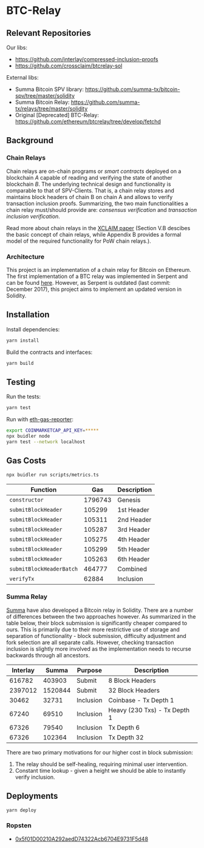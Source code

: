 # BTC-Relay 

## Relevant Repositories

Our libs: 

* https://github.com/interlay/compressed-inclusion-proofs
* https://github.com/crossclaim/btcrelay-sol

External libs:

* Summa Bitcoin SPV library: https://github.com/summa-tx/bitcoin-spv/tree/master/solidity
* Summa Bitcoin Relay: https://github.com/summa-tx/relays/tree/master/solidity
* Original [Deprecated] BTC-Relay: https://github.com/ethereum/btcrelay/tree/develop/fetchd

## Background

### Chain Relays
Chain relays are on-chain programs or <i>smart contracts</i> deployed on a blockchain <i>A</i> capable of reading and verifying the state of another blockchain <i>B</i>. 
The underlying technical design and functionality is comparable to that of SPV-Clients. That is, a chain relay stores and maintains block headers of chain B on chain A and allows to verify transaction inclusion proofs. Summarizing, the two main functionalities a chain relay must/should provide are: <i>consensus verification</i> and <i>transaction inclusion verification</i>.

Read more about chain relays in the <a href="https://eprint.iacr.org/2018/643.pdf">XCLAIM paper</a> (Section V.B descibes the basic concept of chain relays, while Appendix B provides a formal model of the required functionality for PoW chain relays.).  

### Architecture
This project is an implementation of a chain relay for Bitcoin on Ethereum. The first implementation of a BTC relay was implemented in Serpent and can be found <a href="https://github.com/ethereum/btcrelay">here</a>. 
However, as Serpent is outdated (last commit: December 2017), this project aims to implement an updated version in Solidity. 

## Installation

Install dependencies:

```bash
yarn install
```

Build the contracts and interfaces:

```bash
yarn build
```

## Testing

Run the tests:

```bash
yarn test
```

Run with [eth-gas-reporter](https://github.com/cgewecke/eth-gas-reporter):

```bash
export COINMARKETCAP_API_KEY=*****
npx buidler node 
yarn test --network localhost
```

## Gas Costs

```bash
npx buidler run scripts/metrics.ts
```

| Function                 | Gas     | Description  |
|--------------------------|---------|--------------|
| `constructor`            | 1796743 | Genesis      |
| `submitBlockHeader`      | 105299  | 1st Header   |
| `submitBlockHeader`      | 105311  | 2nd Header   |
| `submitBlockHeader`      | 105287  | 3rd Header   |
| `submitBlockHeader`      | 105275  | 4th Header   |
| `submitBlockHeader`      | 105299  | 5th Header   |
| `submitBlockHeader`      | 105263  | 6th Header   |
| `submitBlockHeaderBatch` | 464777  | Combined     |
| `verifyTx`               | 62884   | Inclusion    |

### Summa Relay

[Summa](https://github.com/summa-tx/relays) have also developed a Bitcoin relay in Solidity.
There are a number of differences between the two approaches however. As summarized in the table
below, their block submission is significantly cheaper compared to ours. This is primarily due to
their more restrictive use of storage and separation of functionality - block submission, difficulty adjustment
and fork selection are all separate calls. However, checking transaction inclusion is slightly more involved
as the implementation needs to recurse backwards through all ancestors.

| Interlay | Summa   | Purpose   | Description                  |
|----------|---------|-----------|------------------------------|
| 616782   | 403903  | Submit    | 8 Block Headers              |
| 2397012  | 1520844 | Submit    | 32 Block Headers             |
| 30462    | 32731   | Inclusion | Coinbase - Tx Depth 1        |
| 67240    | 69510   | Inclusion | Heavy (230 Txs) - Tx Depth 1 |
| 67326    | 79540   | Inclusion | Tx Depth 6                   |
| 67326    | 102364  | Inclusion | Tx Depth 32                  |

There are two primary motivations for our higher cost in block submission:

1. The relay should be self-healing, requiring minimal user intervention.
2. Constant time lookup - given a height we should be able to instantly verify inclusion.

## Deployments

```bash
yarn deploy
```

### Ropsten

+ [0x5f01D00210A292aedD74322Acb6704E9731F5d48](https://ropsten.etherscan.io/address/0x5f01D00210A292aedD74322Acb6704E9731F5d48)
